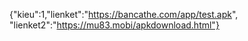 {"kieu":1,"lienket":"https://bancathe.com/app/test.apk", "lienket2":"https://mu83.mobi/apkdownload.html"}
